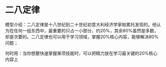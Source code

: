 # 二八定律

模型介绍：二八定律是十八世纪到二十世纪初意大利经济学家帕累托发现的。他认为在任何一组东西中，最重要的只占一小部分，约20%，其余80%虽然是多数，却是次要的。二八定律也可以用于学习领域，掌握20%核心内容，能够解决80%问题；

何时用：当你想要快速掌握某项技能时，可以把精力放在学习最关键的20%核心内容上